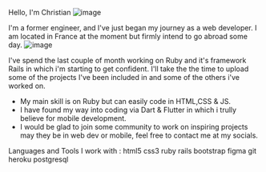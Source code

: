 Hello, I'm Christian ![image](https://user-images.githubusercontent.com/73429254/227010534-4c93813b-3056-469c-b0b7-0407882a480b.png)

I'm a former engineer, and I've just began my journey as a web developer.
I am located in France at the moment but firmly intend to go abroad some day. ![image](https://user-images.githubusercontent.com/73429254/227011307-139b3036-5e6b-4559-bfad-2362866f0c69.png)

I've spend the last couple of month working on Ruby and it's framework Rails in which i'm starting to get confident.
I'll take the the time to upload some of the projects I've been included in and some of the others i've worked on.

  - My main skill is on Ruby but can easily code in HTML,CSS & JS.
  - I have found my way into coding via Dart & Flutter in which i trully believe for mobile development.
  - I would be glad to join some community to work on inspiring projects may they be in web dev or mobile, feel free to contact me at my socials. 

Languages and Tools I work with :
html5 css3 ruby rails bootstrap figma git heroku postgresql
